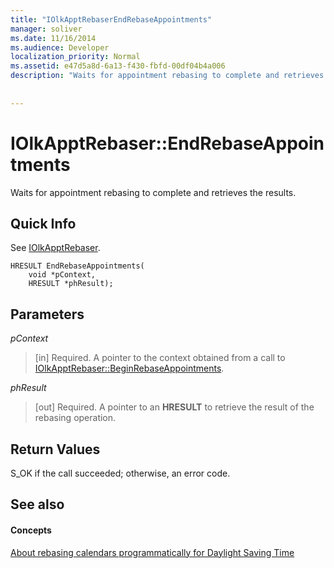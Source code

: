 ```yaml
---
title: "IOlkApptRebaserEndRebaseAppointments"
manager: soliver
ms.date: 11/16/2014
ms.audience: Developer
localization_priority: Normal
ms.assetid: e47d5a8d-6a13-f430-fbfd-00df04b4a006
description: "Waits for appointment rebasing to complete and retrieves the results."
 
 
---
```


# IOlkApptRebaser::EndRebaseAppointments

Waits for appointment rebasing to complete and retrieves the results.
  
## Quick Info

See [IOlkApptRebaser](iolkapptrebaser.md).
  
```
HRESULT EndRebaseAppointments( 
    void *pContext, 
    HRESULT *phResult);
```

## Parameters

 _pContext_
  
> [in] Required. A pointer to the context obtained from a call to [IOlkApptRebaser::BeginRebaseAppointments](iolkapptrebaser-beginrebaseappointments.md).
    
 _phResult_
  
> [out] Required. A pointer to an **HRESULT** to retrieve the result of the rebasing operation. 
    
## Return Values

S_OK if the call succeeded; otherwise, an error code.
  
## See also

#### Concepts

[About rebasing calendars programmatically for Daylight Saving Time](about-rebasing-calendars-programmatically-for-daylight-saving-time.md)

